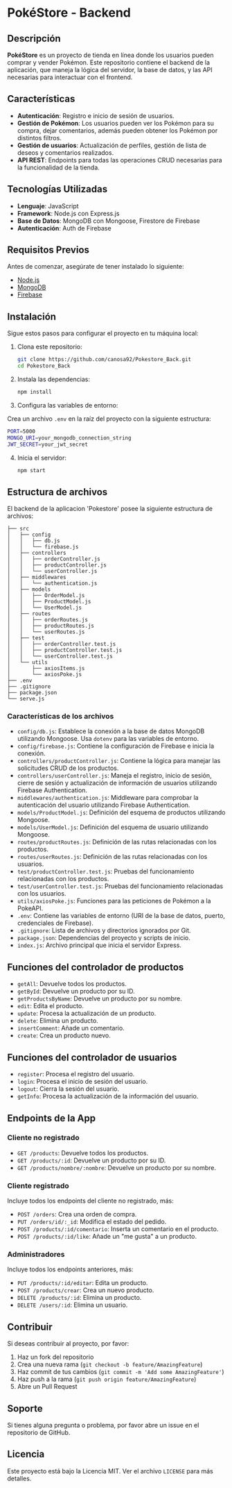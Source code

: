 # PokéStore - Backend

## Descripción

**PokéStore** es un proyecto de tienda en línea donde los usuarios pueden comprar y vender Pokémon. Este repositorio contiene el backend de la aplicación, que maneja la lógica del servidor, la base de datos, y las API necesarias para interactuar con el frontend.

## Características

- **Autenticación**: Registro e inicio de sesión de usuarios.
- **Gestión de Pokémon**: Los usuarios pueden ver los Pokémon para su compra, dejar comentarios, además pueden obtener los Pokémon por distintos filtros.
- **Gestión de usuarios**: Actualización de perfiles, gestión de lista de deseos y comentarios realizados.
- **API REST**: Endpoints para todas las operaciones CRUD necesarias para la funcionalidad de la tienda.

## Tecnologías Utilizadas

- **Lenguaje**: JavaScript
- **Framework**: Node.js con Express.js
- **Base de Datos**: MongoDB con Mongoose, Firestore de Firebase
- **Autenticación**: Auth de Firebase

## Requisitos Previos

Antes de comenzar, asegúrate de tener instalado lo siguiente:

- [Node.js](https://nodejs.org/)
- [MongoDB](https://www.mongodb.com/)
- [Firebase](https://firebase.google.com/)

## Instalación

Sigue estos pasos para configurar el proyecto en tu máquina local:

1. Clona este repositorio:

   ```bash
   git clone https://github.com/canosa92/Pokestore_Back.git
   cd Pokestore_Back
   ```

2. Instala las dependencias:

   ```bash
   npm install
   ```
 3. Configura las variables de entorno:

   Crea un archivo `.env` en la raíz del proyecto con la siguiente estructura:

   ```bash
   PORT=5000
   MONGO_URI=your_mongodb_connection_string
   JWT_SECRET=your_jwt_secret
   ```
4. Inicia el servidor:

   ```bash
   npm start
   ```

## Estructura de archivos

El backend de la aplicacion 'Pokestore' posee la siguiente estructura de archivos:

```
├── src
│   ├── config
│   │   ├── db.js
│   │   └── firebase.js 
│   ├── controllers
│   │   ├── orderController.js 
│   │   ├── productController.js
│   │   └── userController.js
│   ├── middlewares 
│   │   └── authentication.js
│   ├── models
│   │   ├── OrderModel.js 
│   │   ├── ProductModel.js 
│   │   └── UserModel.js
│   ├── routes
│   │   ├── orderRoutes.js
│   │   ├── productRoutes.js
│   │   └── userRoutes.js 
│   ├── test 
│   │   ├── orderController.test.js
│   │   ├── productController.test.js
│   │   └── userController.test.js 
│   └── utils 
│       ├── axiosItems.js
│       └── axiosPoke.js
├── .env
├── .gitignore   
├── package.json
└── serve.js

```

### Características de los archivos

- `config/db.js`: Establece la conexión a la base de datos MongoDB utilizando Mongoose. Usa `dotenv` para las variables de entorno.
- `config/firebase.js`: Contiene la configuración de Firebase e inicia la conexión.
- `controllers/productController.js`: Contiene la lógica para manejar las solicitudes CRUD de los productos.
- `controllers/userController.js`: Maneja el registro, inicio de sesión, cierre de sesión y actualización de información de usuarios utilizando Firebase Authentication.
- `middlewares/authentication.js`: Middleware para comprobar la autenticación del usuario utilizando Firebase Authentication.
- `models/ProductModel.js`: Definición del esquema de productos utilizando Mongoose.
- `models/UserModel.js`: Definición del esquema de usuario utilizando Mongoose.
- `routes/productRoutes.js`: Definición de las rutas relacionadas con los productos.
- `routes/userRoutes.js`: Definición de las rutas relacionadas con los usuarios.
- `test/productController.test.js`: Pruebas del funcionamiento relacionadas con los productos.
- `test/userController.test.js`: Pruebas del funcionamiento relacionadas con los usuarios.
- `utils/axiosPoke.js`: Funciones para las peticiones de Pokémon a la PokeAPI.
- `.env`: Contiene las variables de entorno (URI de la base de datos, puerto, credenciales de Firebase).
- `.gitignore`: Lista de archivos y directorios ignorados por Git.
- `package.json`: Dependencias del proyecto y scripts de inicio.
- `index.js`: Archivo principal que inicia el servidor Express.

## Funciones del controlador de productos

- `getAll`: Devuelve todos los productos.
- `getById`: Devuelve un producto por su ID.
- `getProductsByName`: Devuelve un producto por su nombre.
- `edit`: Edita el producto.
- `update`: Procesa la actualización de un producto.
- `delete`: Elimina un producto.
- `insertComment`: Añade un comentario.
- `create`: Crea un producto nuevo.

## Funciones del controlador de usuarios

- `register`: Procesa el registro del usuario.
- `login`: Procesa el inicio de sesión del usuario.
- `logout`: Cierra la sesión del usuario.
- `getInfo`: Procesa la actualización de la información del usuario.

## Endpoints de la App

### Cliente no registrado

- `GET /products`: Devuelve todos los productos.
- `GET /products/:id`: Devuelve un producto por su ID.
- `GET /products/nombre/:nombre`: Devuelve un producto por su nombre.

### Cliente registrado

Incluye todos los endpoints del cliente no registrado, más:

- `POST /orders`: Crea una orden de compra.
- `PUT /orders/id/:_id`: Modifica el estado del pedido.
- `POST /products/:id/comentario`: Inserta un comentario en el producto.
- `POST /products/:id/like`: Añade un "me gusta" a un producto.

### Administradores

Incluye todos los endpoints anteriores, más:

- `PUT /products/:id/editar`: Edita un producto.
- `POST /products/crear`: Crea un nuevo producto.
- `DELETE /products/:id`: Elimina un producto.
- `DELETE /users/:id`: Elimina un usuario.
## Contribuir

Si deseas contribuir al proyecto, por favor:

1. Haz un fork del repositorio
2. Crea una nueva rama (`git checkout -b feature/AmazingFeature`)
3. Haz commit de tus cambios (`git commit -m 'Add some AmazingFeature'`)
4. Haz push a la rama (`git push origin feature/AmazingFeature`)
5. Abre un Pull Request

## Soporte

Si tienes alguna pregunta o problema, por favor abre un issue en el repositorio de GitHub.

## Licencia

Este proyecto está bajo la Licencia MIT. Ver el archivo `LICENSE` para más detalles.